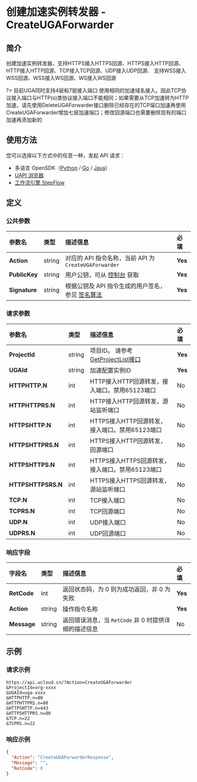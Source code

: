# 创建加速实例转发器 - CreateUGAForwarder

## 简介

创建加速实例转发器，支持HTTPS接入HTTPS回源、HTTPS接入HTTP回源、HTTP接入HTTP回源、TCP接入TCP回源、UDP接入UDP回源、 支持WSS接入WSS回源、WSS接入WS回源、WS接入WS回源

?> 目前UGA同时支持4层和7层接入端口 使用相同的加速域名接入。因此TCP协议接入端口与HTTP(s)类协议接入端口不能相同；如果需要从TCP加速转为HTTP加速，请先使用DeleteUGAForwarder接口删除已经存在的TCP端口加速再使用CreateUGAForwarder增加七层加速端口；修改回源端口也需要删除现有的端口加速再添加新的



## 使用方法

您可以选择以下方式中的任意一种，发起 API 请求：
- 多语言 OpenSDK（[Python](https://github.com/ucloud/ucloud-sdk-python3) / [Go](https://github.com/ucloud/ucloud-sdk-go) / [Java](https://github.com/ucloud/ucloud-sdk-java)）
- [UAPI 浏览器](https://console.ucloud.cn/uapi/detail?id=CreateUGAForwarder)
- [工作流引擎 StepFlow](https://console.ucloud.cn/stepflow/manage/)

## 定义

### 公共参数

| 参数名 | 类型 | 描述信息 | 必填 |
|:---|:---|:---|:---|
| **Action**     | string  | 对应的 API 指令名称，当前 API 为 `CreateUGAForwarder`                        | **Yes** |
| **PublicKey**  | string  | 用户公钥，可从 [控制台](https://console.ucloud.cn/uapi/apikey) 获取                                             | **Yes** |
| **Signature**  | string  | 根据公钥及 API 指令生成的用户签名，参见 [签名算法](api/summary/signature.md)  | **Yes** |

### 请求参数

| 参数名 | 类型 | 描述信息 | 必填 |
|:---|:---|:---|:---|
| **ProjectId** | string | 项目ID。 请参考[GetProjectList接口](api/summary/get_project_list) |**Yes**|
| **UGAId** | string | 加速配置实例ID |**Yes**|
| **HTTPHTTP.N** | int | HTTP接入HTTP回源转发，接入端口。禁用65123端口 |No|
| **HTTPHTTPRS.N** | int | HTTP接入HTTP回源转发，源站监听端口 |No|
| **HTTPSHTTP.N** | int | HTTPS接入HTTP回源转发，接入端口。禁用65123端口 |No|
| **HTTPSHTTPRS.N** | int | HTTPS接入HTTP回源转发，回源端口 |No|
| **HTTPSHTTPS.N** | int | HTTPS接入HTTPS回源转发，接入端口。禁用65123端口 |No|
| **HTTPSHTTPSRS.N** | int | HTTPS接入HTTPS回源转发，源站监听端口 |No|
| **TCP.N** | int | TCP接入端口 |No|
| **TCPRS.N** | int | TCP回源端口 |No|
| **UDP.N** | int | UDP接入端口 |No|
| **UDPRS.N** | int | UDP回源端口 |No|

### 响应字段

| 字段名 | 类型 | 描述信息 | 必填 |
|:---|:---|:---|:---|
| **RetCode** | int | 返回状态码，为 0 则为成功返回，非 0 为失败 |**Yes**|
| **Action** | string | 操作指令名称 |**Yes**|
| **Message** | string | 返回错误消息，当 `RetCode` 非 0 时提供详细的描述信息 |No|




## 示例

### 请求示例
    
```
https://api.ucloud.cn/?Action=CreateUGAForwarder
&ProjectId=org-xxxx
&UGAId=uga-xxxx
&HTTPHTTP.n=80
&HTTPHTTPRS.n=80
&HTTPSHTTP.n=443
&HTTPSHTTPRS.n=80
&TCP.n=22
&TCPRS.n=22
```

### 响应示例
    
```json
{
  "Action": "CreateUGAForwarderResponse",
  "Message": "",
  "RetCode": 0
}
```





